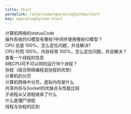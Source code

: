 ```yaml
---
title: Start
permalink: /interview/operatingSystem/start
key: operatingSystem-start
---
```


计算机网络的statusCode   
操作系统的IO模型有哪些?中间件使用哪些IO模型 ?  
CPU 总是 100%，怎么定位问题，并且解决?   
CPU 时而 100%，内存经常 100%，怎么定位问题，并且解决 ?  
查看一个线程的信息  
8核CPU可不可以同时运行16个进程？  
协程（结合网络编程说协程的优势）  
计算机的分页  
计算机网络中分页，虚拟内存是什么  
共享内存与Socket的优缺点与性能比较   
子进程从父进程继承了什么  
什么是僵尸进程  
线程与协程的区别  